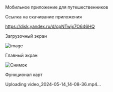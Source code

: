 Мобильное приложение для путешественников 

Ссылка на скачивание приложения

https://disk.yandex.ru/d/cpNTwjx7O646HQ

Загрузочный экран




![image](https://github.com/Sibilyov/Diplom_work/assets/90633901/20f3a304-1f27-4d7d-ac8e-9abc62dc9c13)





Главный экран









![Снимок](https://github.com/Sibilyov/Diplom_work/assets/90633901/c66d9bbd-7aa9-4503-945c-63faaa6567e3) 







Функционал карт


Uploading video_2024-05-14_14-08-36.mp4…
